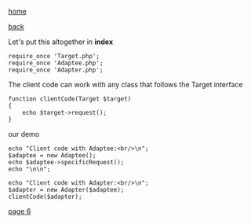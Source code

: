 [home](./page01.md)

[back](./page04.md)

Let's put this altogether in **index**

```
require_once 'Target.php';
require_once 'Adaptee.php';
require_once 'Adapter.php';
```

The client code can work with any class that follows the Target interface
```
function clientCode(Target $target)
{
    echo $target->request();
}
```

our demo

```
echo "Client code with Adaptee:<br/>\n";
$adaptee = new Adaptee();
echo $adaptee->specificRequest();
echo "\n\n";

echo "Client code with Adapter:<br/>\n";
$adapter = new Adapter($adaptee);
clientCode($adapter);
```



[page 6](./page06.md)

